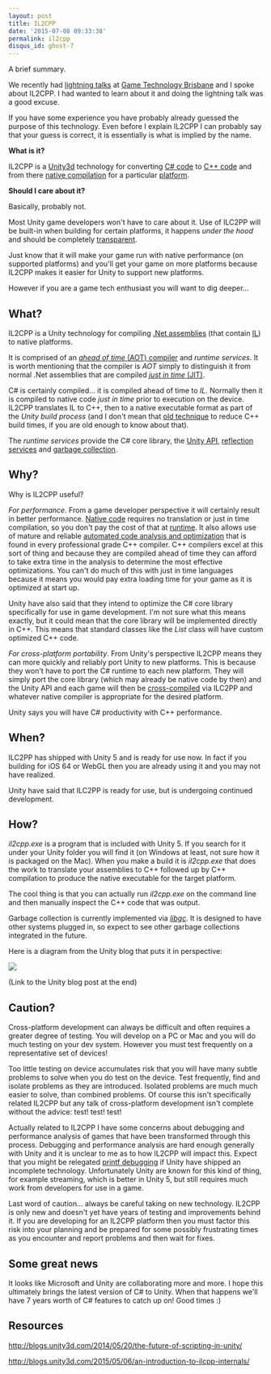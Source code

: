 ```yaml
---
layout: post
title: IL2CPP
date: '2015-07-08 09:33:38'
permalink: il2cpp
disqus_id: ghost-7
---
```


A brief summary.

We recently had [lightning talks](http://www.meetup.com/Game-Technology-Brisbane/events/222429496/) at [Game Technology Brisbane](http://gametechbrisbane.com/) and I spoke about IL2CPP. I had wanted to learn about it and doing the lightning talk was a good excuse. 

If you have some experience you have probably already guessed the purpose of this technology. Even before I explain IL2CPP I can probably say that your guess is correct, it is essentially is what is implied by the name. 

**What is it?** 

IL2CPP is a [Unity3d](https://en.wikipedia.org/wiki/Unity_(game_engine)) technology for converting [C# code](https://en.wikipedia.org/wiki/C_Sharp_(programming_language)) to [C++ code](https://en.wikipedia.org/wiki/C%2B%2B) and from there [native compilation](https://en.wikipedia.org/wiki/Native_(computing)#Applications) for a particular [platform](https://en.wikipedia.org/wiki/Computing_platform).

**Should I care about it?** 

Basically, probably not. 

Most Unity game developers won't have to care about it. Use of ILC2PP will be built-in when building for certain platforms, it happens *under the hood* and should be completely [transparent](https://en.wikipedia.org/wiki/Transparency_(human%E2%80%93computer_interaction)). 

Just know that it will make your game run with native performance (on supported platforms) and you'll get your game on more platforms because IL2CPP makes it easier for Unity to support new platforms.

However if you are a game tech enthusiast you will want to dig deeper...

## What?

IL2CPP is a Unity technology for compiling [.Net assemblies](https://en.wikipedia.org/wiki/Assembly_(CLI)) (that contain [IL](https://en.wikipedia.org/wiki/Common_Intermediate_Language)) to native platforms.

It is comprised of an [*ahead of time* (AOT) compiler](https://en.wikipedia.org/wiki/Ahead-of-time_compilation) and *runtime services*. It is worth mentioning that the compiler is *AOT* simply to distinguish it from normal .Net assemblies that are compiled [*just in time* (JIT)](https://en.wikipedia.org/wiki/Just-in-time_compilation). 

C# is certainly compiled... it is compiled ahead of time to *IL*. Normally then it is compiled to native code *just in time* prior to execution on the device. IL2CPP translates IL to C++, then to a native executable format as part of the *Unity build process* (and I don't mean that [old technique](http://engineering-game-dev.com/2009/12/15/the-evils-of-unity-builds/) to reduce C++ build times, if you are old enough to know about that).

The *runtime services* provide the C# core library, the [Unity API](http://docs.unity3d.com/ScriptReference/), [reflection services](https://en.wikipedia.org/wiki/Reflection_(computer_programming)) and [garbage collection](https://en.wikipedia.org/wiki/Garbage_collection_(computer_science)). 


## Why?

Why is IL2CPP useful? 

*For performance*. From a game developer perspective it will certainly result in better performance. [Native code](https://en.wikipedia.org/wiki/Reflection_(computer_programming)) requires no translation or just in time compilation, so you don't pay the cost of that at [runtime](https://en.wikipedia.org/wiki/Run_time_(program_lifecycle_phase)). It also allows use of mature and reliable [automated code analysis and optimization](https://en.wikipedia.org/wiki/Optimizing_compiler) that is found in every professional grade C++ compiler. C++ compilers excel at this sort of thing and because they are compiled ahead of time they can afford to take extra time in the analysis to determine the most effective optimizations. You can't do much of this with just in time languages because it means you would pay extra loading time for your game as it is optimized at start up. 

Unity have also said that they intend to optimize the C# core library specifically for use in game development. I'm not sure what this means exactly, but it could mean that the core library will be implemented directly in C++. This means that standard classes like the *List* class will have custom optimized C++ code.   

*For cross-platform portability*. From Unity's perspective IL2CPP means they can more quickly and reliably port Unity to new platforms. This is because they won't have to port the C# runtime to each new platform. They will simply port the core library (which may already be native code by then) and the Unity API and each game will then be [cross-compiled](https://en.wikipedia.org/wiki/Cross_compiler) via ILC2PP and whatever native compiler is appropriate for the desired platform.

Unity says you will have C# productivity with C++ performance. 

## When?

ILC2PP has shipped with Unity 5 and is ready for use now. In fact if you building for iOS 64 or WebGL then you are already using it and you may not have realized.

Unity have said that ILC2PP is ready for use, but is undergoing continued development.

## How?

*il2cpp.exe* is a program that is included with Unity 5. If you search for it under your Unity folder you will find it (on Windows at least, not sure how it is packaged on the Mac).  When you make a build it is *il2cpp.exe* that does the work to translate your assemblies to C++ followed up by C++ compilation to produce the native executable for the target platform.

The cool thing is that you can actually run *il2cpp.exe* on the command line and then manually inspect the C++ code that was output.  

Garbage collection is currently implemented via *[libgc](https://github.com/ivmai/bdwgc/)*. It is designed to have other systems plugged in, so expect to see other garbage collections integrated in the future.

Here is a diagram from the Unity blog that puts it in perspective:

 ![](http://blogs.unity3d.com/wp-content/uploads/2015/04/il2cpp-toolchain-smaller.png)

(Link to the Unity blog post at the end)

## Caution?

Cross-platform development can always be difficult and often requires a greater degree of testing. You will develop on a PC or Mac and you will do much testing on your dev system. However you must test frequently on a representative set of devices! 

Too little testing on device accumulates risk that you will have many subtle problems to solve when you do test on the device. Test frequently, find and isolate problems as they are introduced. Isolated problems are much much easier to solve, than combined problems. Of course this isn't specifically related IL2CPP but any talk of cross-platform development isn't complete without the advice: test! test! test!

Actually related to IL2CPP I have some concerns about debugging and performance analysis of games that have been transformed through this process. Debugging and performance analysis are hard enough generally with Unity and it is unclear to me as to how IL2CPP will impact this. Expect that you might be relegated [printf debugging](https://en.wikipedia.org/wiki/Debugging#printf_debugging) if Unity have shipped an incomplete technology. Unfortunately Unity are known for this kind of thing, for example streaming, which is better in Unity 5, but still requires much work from developers for use in a game.

Last word of caution... always be careful taking on new technology. IL2CPP is only new and doesn't yet have years of testing and improvements behind it. If you are developing for an IL2CPP platform then you must factor this risk into your planning and be prepared for some possibly frustrating times as you encounter and report problems and then wait for fixes.

## Some great news

It looks like Microsoft and Unity are collaborating more and more. I hope this ultimately brings the latest version of C# to Unity. When that happens we'll have 7 years worth of C# features to catch up on! Good times :)

## Resources

http://blogs.unity3d.com/2014/05/20/the-future-of-scripting-in-unity/

http://blogs.unity3d.com/2015/05/06/an-introduction-to-ilcpp-internals/